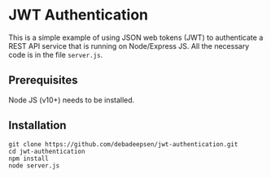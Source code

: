# JWT Authentication

This is a simple example of using JSON web tokens (JWT) to authenticate a REST API service that is running on Node/Express JS. All the necessary code is in the file `server.js`.

## Prerequisites

Node JS (v10+) needs to be installed.

## Installation

```
git clone https://github.com/debadeepsen/jwt-authentication.git
cd jwt-authentication
npm install
node server.js
```

